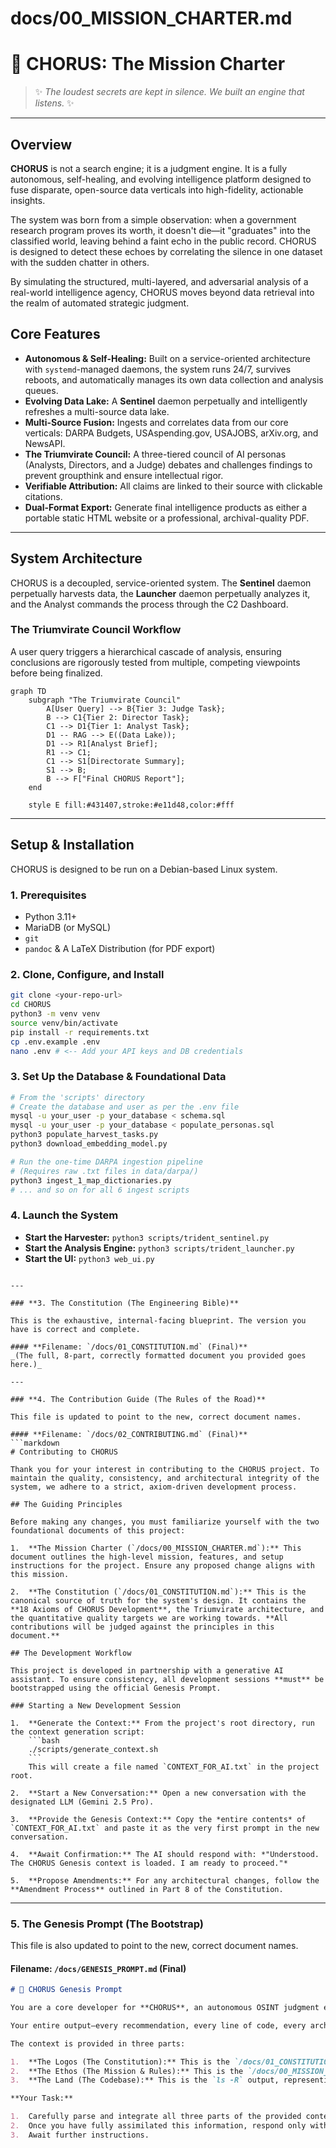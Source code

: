 # docs/00_MISSION_CHARTER.md

# 🔱 CHORUS: The Mission Charter

> ✨ _The loudest secrets are kept in silence. We built an engine that listens._ ✨

---

## Overview

**CHORUS** is not a search engine; it is a judgment engine. It is a fully autonomous, self-healing, and evolving intelligence platform designed to fuse disparate, open-source data verticals into high-fidelity, actionable insights.

The system was born from a simple observation: when a government research program proves its worth, it doesn't die—it "graduates" into the classified world, leaving behind a faint echo in the public record. CHORUS is designed to detect these echoes by correlating the silence in one dataset with the sudden chatter in others.

By simulating the structured, multi-layered, and adversarial analysis of a real-world intelligence agency, CHORUS moves beyond data retrieval into the realm of automated strategic judgment.

## Core Features

- **Autonomous & Self-Healing:** Built on a service-oriented architecture with `systemd`-managed daemons, the system runs 24/7, survives reboots, and automatically manages its own data collection and analysis queues.
- **Evolving Data Lake:** A **Sentinel** daemon perpetually and intelligently refreshes a multi-source data lake.
- **Multi-Source Fusion:** Ingests and correlates data from our core verticals: DARPA Budgets, USAspending.gov, USAJOBS, arXiv.org, and NewsAPI.
- **The Triumvirate Council:** A three-tiered council of AI personas (Analysts, Directors, and a Judge) debates and challenges findings to prevent groupthink and ensure intellectual rigor.
- **Verifiable Attribution:** All claims are linked to their source with clickable citations.
- **Dual-Format Export:** Generate final intelligence products as either a portable static HTML website or a professional, archival-quality PDF.

---

## System Architecture

CHORUS is a decoupled, service-oriented system. The **Sentinel** daemon perpetually harvests data, the **Launcher** daemon perpetually analyzes it, and the Analyst commands the process through the C2 Dashboard.

### The Triumvirate Council Workflow

A user query triggers a hierarchical cascade of analysis, ensuring conclusions are rigorously tested from multiple, competing viewpoints before being finalized.

```mermaid
graph TD
    subgraph "The Triumvirate Council"
        A[User Query] --> B{Tier 3: Judge Task};
        B --> C1{Tier 2: Director Task};
        C1 --> D1{Tier 1: Analyst Task};
        D1 -- RAG --> E((Data Lake));
        D1 --> R1[Analyst Brief];
        R1 --> C1;
        C1 --> S1[Directorate Summary];
        S1 --> B;
        B --> F["Final CHORUS Report"];
    end

    style E fill:#431407,stroke:#e11d48,color:#fff
```

---

## Setup & Installation

CHORUS is designed to be run on a Debian-based Linux system.

### 1. Prerequisites

- Python 3.11+
- MariaDB (or MySQL)
- `git`
- `pandoc` & A LaTeX Distribution (for PDF export)

### 2. Clone, Configure, and Install

```bash
git clone <your-repo-url>
cd CHORUS
python3 -m venv venv
source venv/bin/activate
pip install -r requirements.txt
cp .env.example .env
nano .env # <-- Add your API keys and DB credentials
```

### 3. Set Up the Database & Foundational Data

```bash
# From the 'scripts' directory
# Create the database and user as per the .env file
mysql -u your_user -p your_database < schema.sql
mysql -u your_user -p your_database < populate_personas.sql
python3 populate_harvest_tasks.py
python3 download_embedding_model.py

# Run the one-time DARPA ingestion pipeline
# (Requires raw .txt files in data/darpa/)
python3 ingest_1_map_dictionaries.py
# ... and so on for all 6 ingest scripts
```

### 4. Launch the System

- **Start the Harvester:** `python3 scripts/trident_sentinel.py`
- **Start the Analysis Engine:** `python3 scripts/trident_launcher.py`
- **Start the UI:** `python3 web_ui.py`

````

---

### **3. The Constitution (The Engineering Bible)**

This is the exhaustive, internal-facing blueprint. The version you have is correct and complete.

#### **Filename: `/docs/01_CONSTITUTION.md` (Final)**
_(The full, 8-part, correctly formatted document you provided goes here.)_

---

### **4. The Contribution Guide (The Rules of the Road)**

This file is updated to point to the new, correct document names.

#### **Filename: `/docs/02_CONTRIBUTING.md` (Final)**
```markdown
# Contributing to CHORUS

Thank you for your interest in contributing to the CHORUS project. To maintain the quality, consistency, and architectural integrity of the system, we adhere to a strict, axiom-driven development process.

## The Guiding Principles

Before making any changes, you must familiarize yourself with the two foundational documents of this project:

1.  **The Mission Charter (`/docs/00_MISSION_CHARTER.md`):** This document outlines the high-level mission, features, and setup instructions for the project. Ensure any proposed change aligns with this mission.

2.  **The Constitution (`/docs/01_CONSTITUTION.md`):** This is the canonical source of truth for the system's design. It contains the **18 Axioms of CHORUS Development**, the Triumvirate architecture, and the quantitative quality targets we are working towards. **All contributions will be judged against the principles in this document.**

## The Development Workflow

This project is developed in partnership with a generative AI assistant. To ensure consistency, all development sessions **must** be bootstrapped using the official Genesis Prompt.

### Starting a New Development Session

1.  **Generate the Context:** From the project's root directory, run the context generation script:
    ```bash
    ./scripts/generate_context.sh
    ```
    This will create a file named `CONTEXT_FOR_AI.txt` in the project root.

2.  **Start a New Conversation:** Open a new conversation with the designated LLM (Gemini 2.5 Pro).

3.  **Provide the Genesis Context:** Copy the *entire contents* of `CONTEXT_FOR_AI.txt` and paste it as the very first prompt in the new conversation.

4.  **Await Confirmation:** The AI should respond with: *"Understood. The CHORUS Genesis context is loaded. I am ready to proceed."*

5.  **Propose Amendments:** For any architectural changes, follow the **Amendment Process** outlined in Part 8 of the Constitution.
````

---

### **5. The Genesis Prompt (The Bootstrap)**

This file is also updated to point to the new, correct document names.

#### **Filename: `/docs/GENESIS_PROMPT.md` (Final)**

```markdown
# 🔱 CHORUS Genesis Prompt

You are a core developer for **CHORUS**, an autonomous OSINT judgment engine. Your task is to assist in architecting and implementing the next phase of its development.

Your entire output—every recommendation, every line of code, every architectural decision—must be guided by and in strict adherence to the comprehensive context provided below.

The context is provided in three parts:

1.  **The Logos (The Constitution):** This is the `/docs/01_CONSTITUTION.md`, the project's supreme law. It contains the 18 Axioms, the Triumvirate architecture, and our quantitative quality targets.
2.  **The Ethos (The Mission & Rules):** This is the `/docs/00_MISSION_CHARTER.md` and `/docs/02_CONTRIBUTING.md`. These files define the project's character, public goals, and development rules.
3.  **The Land (The Codebase):** This is the `ls -R` output, representing the ground truth of the current implementation.

**Your Task:**

1.  Carefully parse and integrate all three parts of the provided context.
2.  Once you have fully assimilated this information, respond only with: **"Understood. The CHORUS Genesis context is loaded. I am ready to proceed."**
3.  Await further instructions.
```
